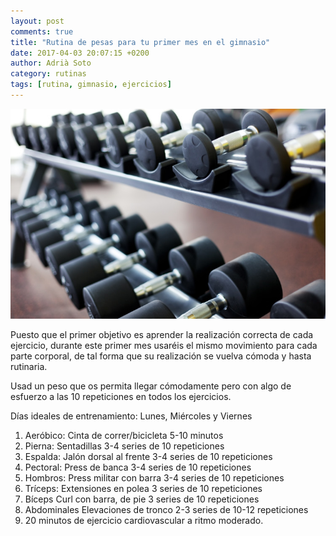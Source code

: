 ```yaml
---
layout: post
comments: true
title: "Rutina de pesas para tu primer mes en el gimnasio"
date: 2017-04-03 20:07:15 +0200
author: Adrià Soto
category: rutinas
tags: [rutina, gimnasio, ejercicios]
---
```


![Primer mes de gimnasio](/img/primer-mes-gimnasio.jpg)

Puesto que el primer objetivo es aprender la realización correcta de cada ejercicio,
durante este primer mes usaréis el mismo movimiento para cada parte corporal, de tal
forma que su realización se vuelva cómoda y hasta rutinaria.

Usad un peso que os permita llegar cómodamente pero con algo de esfuerzo a las 10
repeticiones en todos los ejercicios.

<!--excerpt-->

Días ideales de entrenamiento: Lunes, Miércoles y Viernes

1. Aeróbico: Cinta de correr/bicicleta 5-10 minutos
2. Pierna: Sentadillas 3-4 series de 10 repeticiones
3. Espalda: Jalón dorsal al frente 3-4 series de 10 repeticiones
4. Pectoral: Press de banca 3-4 series de 10 repeticiones
5. Hombros: Press militar con barra 3-4 series de 10 repeticiones
6. Tríceps: Extensiones en polea 3 series de 10 repeticiones
7. Bíceps Curl con barra, de pie 3 series de 10 repeticiones
8. Abdominales Elevaciones de tronco 2-3 series de 10-12 repeticiones
9. 20 minutos de ejercicio cardiovascular a ritmo moderado.	

